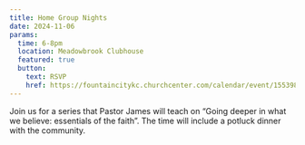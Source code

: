 ```yaml
---
title: Home Group Nights
date: 2024-11-06
params:
  time: 6-8pm
  location: Meadowbrook Clubhouse
  featured: true
  button:
    text: RSVP
    href: https://fountaincitykc.churchcenter.com/calendar/event/155398193
---
```


Join us for a series that Pastor James will teach on “Going deeper in what we believe: essentials of the faith”. The time will include a potluck dinner with the community.
